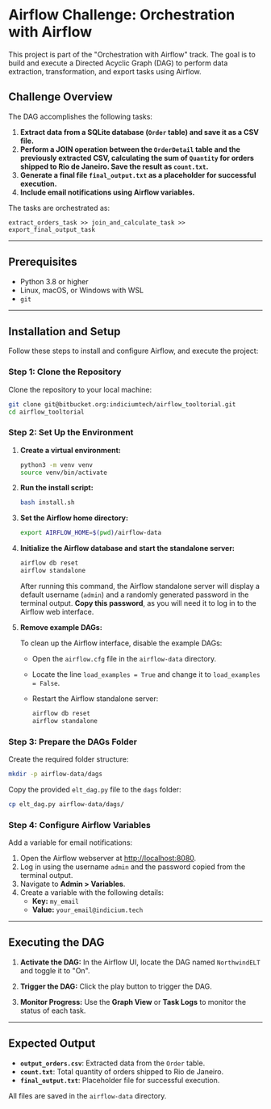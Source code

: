 # Airflow Challenge: Orchestration with Airflow

This project is part of the "Orchestration with Airflow" track. The goal is to build and execute a Directed Acyclic Graph (DAG) to perform data extraction, transformation, and export tasks using Airflow.

## Challenge Overview

The DAG accomplishes the following tasks:

1. **Extract data from a SQLite database (`Order` table) and save it as a CSV file.**
2. **Perform a JOIN operation between the `OrderDetail` table and the previously extracted CSV, calculating the sum of `Quantity` for orders shipped to Rio de Janeiro. Save the result as `count.txt`.**
3. **Generate a final file `final_output.txt` as a placeholder for successful execution.**
4. **Include email notifications using Airflow variables.**

The tasks are orchestrated as:

```
extract_orders_task >> join_and_calculate_task >> export_final_output_task
```

---

## Prerequisites

- Python 3.8 or higher
- Linux, macOS, or Windows with WSL
- `git`

---

## Installation and Setup

Follow these steps to install and configure Airflow, and execute the project:

### Step 1: Clone the Repository

Clone the repository to your local machine:

```bash
git clone git@bitbucket.org:indiciumtech/airflow_tooltorial.git
cd airflow_tooltorial
```

### Step 2: Set Up the Environment

1. **Create a virtual environment:**

    ```bash
    python3 -m venv venv
    source venv/bin/activate
    ```

2. **Run the install script:**

   ```bash
   bash install.sh
   ```

3. **Set the Airflow home directory:**

   ```bash
   export AIRFLOW_HOME=$(pwd)/airflow-data
   ```

4. **Initialize the Airflow database and start the standalone server:**

   ```bash
   airflow db reset
   airflow standalone
   ```

   After running this command, the Airflow standalone server will display a default username (`admin`) and a randomly generated password in the terminal output. **Copy this password**, as you will need it to log in to the Airflow web interface.

5. **Remove example DAGs:**

   To clean up the Airflow interface, disable the example DAGs:

   - Open the `airflow.cfg` file in the `airflow-data` directory.
   - Locate the line `load_examples = True` and change it to `load_examples = False`.
   - Restart the Airflow standalone server:

     ```bash
     airflow db reset
     airflow standalone
     ```

### Step 3: Prepare the DAGs Folder

Create the required folder structure:

```bash
mkdir -p airflow-data/dags
```

Copy the provided `elt_dag.py` file to the `dags` folder:

```bash
cp elt_dag.py airflow-data/dags/
```

### Step 4: Configure Airflow Variables

Add a variable for email notifications:

1. Open the Airflow webserver at [http://localhost:8080](http://localhost:8080).
2. Log in using the username `admin` and the password copied from the terminal output.
3. Navigate to **Admin > Variables**.
4. Create a variable with the following details:
   - **Key:** `my_email`
   - **Value:** `your_email@indicium.tech`

---

## Executing the DAG

1. **Activate the DAG:**
   In the Airflow UI, locate the DAG named `NorthwindELT` and toggle it to "On".

2. **Trigger the DAG:**
   Click the play button to trigger the DAG.

3. **Monitor Progress:**
   Use the **Graph View** or **Task Logs** to monitor the status of each task.

---

## Expected Output

- **`output_orders.csv`**: Extracted data from the `Order` table.
- **`count.txt`**: Total quantity of orders shipped to Rio de Janeiro.
- **`final_output.txt`**: Placeholder file for successful execution.

All files are saved in the `airflow-data` directory.